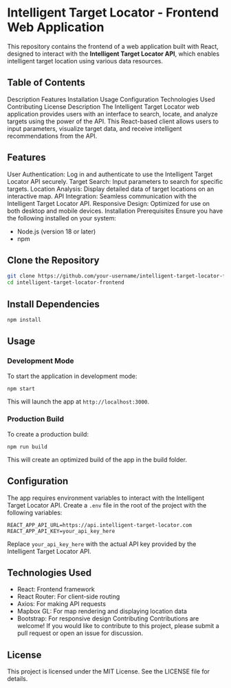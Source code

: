 # Intelligent Target Locator - Frontend Web Application
This repository contains the frontend of a web application built with React, designed to interact with the **Intelligent Target Locator API**, which enables intelligent target location using various data resources.

## Table of Contents
Description
Features
Installation
Usage
Configuration
Technologies Used
Contributing
License
Description
The Intelligent Target Locator web application provides users with an interface to search, locate, and analyze targets using the power of the API. This React-based client allows users to input parameters, visualize target data, and receive intelligent recommendations from the API.

## Features
User Authentication: Log in and authenticate to use the Intelligent Target Locator API securely.
Target Search: Input parameters to search for specific targets.
Location Analysis: Display detailed data of target locations on an interactive map.
API Integration: Seamless communication with the Intelligent Target Locator API.
Responsive Design: Optimized for use on both desktop and mobile devices.
Installation
Prerequisites
Ensure you have the following installed on your system:

- Node.js (version 18 or later)
- npm

## Clone the Repository
```bash
git clone https://github.com/your-username/intelligent-target-locator-frontend.git
cd intelligent-target-locator-frontend
```

## Install Dependencies
```bash
npm install
```

## Usage
### Development Mode
To start the application in development mode:
```
npm start
```
This will launch the app at `http://localhost:3000`.

### Production Build
To create a production build:

```
npm run build
```
This will create an optimized build of the app in the build folder.

## Configuration
The app requires environment variables to interact with the Intelligent Target Locator API. Create a `.env` file in the root of the project with the following variables:
```
REACT_APP_API_URL=https://api.intelligent-target-locator.com
REACT_APP_API_KEY=your_api_key_here
```
Replace `your_api_key_here` with the actual API key provided by the Intelligent Target Locator API.

## Technologies Used
- React: Frontend framework
- React Router: For client-side routing
- Axios: For making API requests
- Mapbox GL: For map rendering and displaying location data
- Bootstrap: For responsive design
Contributing
Contributions are welcome! If you would like to contribute to this project, please submit a pull request or open an issue for discussion.

## License
This project is licensed under the MIT License. See the LICENSE file for details.
